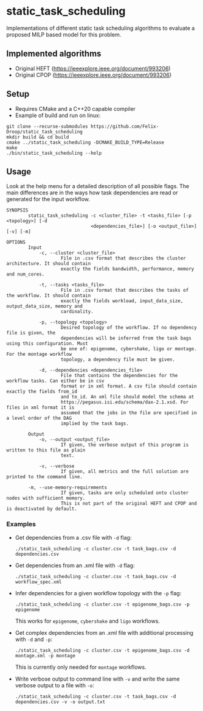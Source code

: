 # static_task_scheduling

Implementations of different static task scheduling algorithms to evaluate a proposed MILP based model for this problem.

## Implemented algorithms

* Original HEFT (https://ieeexplore.ieee.org/document/993206)
* Original CPOP (https://ieeexplore.ieee.org/document/993206)

## Setup

* Requires CMake and a C++20 capable compiler
* Example of build and run on linux:
```
git clone --recurse-submodules https://github.com/Felix-Droop/static_task_scheduling
mkdir build && cd build 
cmake ../static_task_scheduling -DCMAKE_BUILD_TYPE=Release
make
./bin/static_task_scheduling --help
```
## Usage

Look at the help menu for a detailed description of all possible flags. The main
differences are in the ways how task dependencies are read or generated for the 
input workflow.

```
SYNOPSIS
        static_task_scheduling -c <cluster_file> -t <tasks_file> [-p <topology>] [-d
                               <dependencies_file>] [-o <output_file>] [-v] [-m]

OPTIONS
        Input
            -c, --cluster <cluster_file>
                    File in .csv format that describes the cluster architecture. It should contain
                    exactly the fields bandwidth, performance, memory and num_cores.

            -t, --tasks <tasks_file>
                    File in .csv format that describes the tasks of the workflow. It should contain
                    exactly the fields workload, input_data_size, output_data_size, memory and
                    cardinality.

            -p, --topology <topology>
                    Desired topology of the workflow. If no dependency file is given, the
                    dependencies will be inferred from the task bags using this configuration. Must
                    be one of: epigenome, cybershake, ligo or montage. For the montage workflow
                    topology, a dependency file must be given.

            -d, --dependencies <dependencies_file>
                    File that contains the dependencies for the workflow tasks. Can either be in csv
                    format or in xml format. A csv file should contain exactly the fields from_id
                    and to_id. An xml file should model the schema at
                    https://pegasus.isi.edu/schema/dax-2.1.xsd. For files in xml format it is
                    assumed that the jobs in the file are specified in a level order of the DAG
                    implied by the task bags.

        Output
            -o, --output <output_file>
                    If given, the verbose output of this program is written to this file as plain
                    text.

            -v, --verbose
                    If given, all metrics and the full solution are printed to the command line.

        -m, --use-memory-requirements
                    If given, tasks are only scheduled onto cluster nodes with sufficient memory.
                    This is not part of the original HEFT and CPOP and is deactivated by default.
```

### Examples

* Get dependencies from a .csv file with `-d` flag:
  ```
  ./static_task_scheduling -c cluster.csv -t task_bags.csv -d dependencies.csv
  ```

* Get dependencies from an .xml file with `-d` flag:
  ```
  ./static_task_scheduling -c cluster.csv -t task_bags.csv -d workflow_spec.xml
  ```

* Infer dependencies for a given workflow topology with the `-p` flag:
  ```
  ./static_task_scheduling -c cluster.csv -t epigenome_bags.csv -p epigenome
  ```
  This works for `epigenome`, `cybershake` and `ligo` workflows.

* Get complex dependencies from an .xml file with additional processing with `-d` and `-p`:
  ```
  ./static_task_scheduling -c cluster.csv -t epigenome_bags.csv -d montage.xml -p montage
  ```
  This is currently only needed for `montage` workflows.
  
* Write verbose output to command line with `-v` and write the same verbose output to a file with `-o`:
  ```
  ./static_task_scheduling -c cluster.csv -t task_bags.csv -d dependencies.csv -v -o output.txt
  ```

